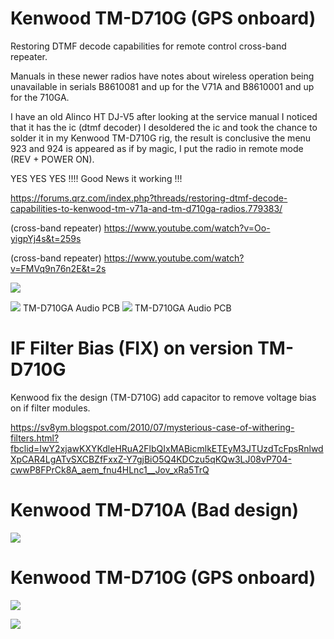 # Kenwood TM-D710G (GPS onboard)
Restoring DTMF decode capabilities for remote control cross-band repeater.

Manuals in these newer radios have notes about wireless operation being unavailable in serials B8610081 and up for the V71A and B8610001 and up for the 710GA.


I have an old Alinco HT DJ-V5 after looking at the service manual I noticed that it has the ic (dtmf decoder) I desoldered the ic and took the chance to solder it in my Kenwood TM-D710G rig, the result is conclusive the menu 923 and 924 is appeared as if by magic, I put the radio in remote mode (REV + POWER ON).

YES YES YES !!!! Good News it working !!!

https://forums.qrz.com/index.php?threads/restoring-dtmf-decode-capabilities-to-kenwood-tm-v71a-and-tm-d710ga-radios.779383/

(cross-band repeater) https://www.youtube.com/watch?v=Oo-yigpYj4s&t=259s

(cross-band repeater) https://www.youtube.com/watch?v=FMVq9n76n2E&t=2s

![](DJV5.png)

![](AudioBoard.jpg)
TM-D710GA Audio PCB
![](AudioBoardIC.jpg)
TM-D710GA Audio PCB

# IF Filter Bias (FIX) on version TM-D710G

Kenwood fix the design (TM-D710G) add capacitor to remove voltage bias on if filter modules.

https://sv8ym.blogspot.com/2010/07/mysterious-case-of-withering-filters.html?fbclid=IwY2xjawKXYKdleHRuA2FlbQIxMABicmlkETEyM3JTUzdTcFpsRnlwdXpCAR4LgATvSXCBZfFxxZ-Y7gjBiO5Q4KDCzu5qKQw3LJ08vP704-cwwP8FPrCk8A_aem_fnu4HLnc1__Jov_xRa5TrQ

# Kenwood TM-D710A (Bad design)
![](BadFilter.png)

# Kenwood TM-D710G (GPS onboard)
![](FilterFIX.png)

![](IF_Filter_fix.jpg)



